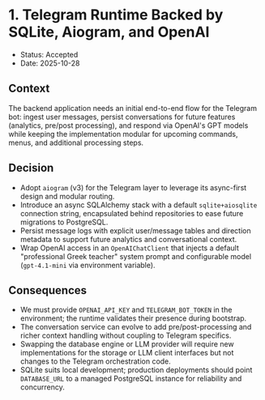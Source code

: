 # 1. Telegram Runtime Backed by SQLite, Aiogram, and OpenAI

- Status: Accepted
- Date: 2025-10-28

## Context

The backend application needs an initial end-to-end flow for the Telegram bot: ingest user messages, persist conversations for future features (analytics, pre/post processing), and respond via OpenAI's GPT models while keeping the implementation modular for upcoming commands, menus, and additional processing steps.

## Decision

- Adopt `aiogram` (v3) for the Telegram layer to leverage its async-first design and modular routing.
- Introduce an async SQLAlchemy stack with a default `sqlite+aiosqlite` connection string, encapsulated behind repositories to ease future migrations to PostgreSQL.
- Persist message logs with explicit user/message tables and direction metadata to support future analytics and conversational context.
- Wrap OpenAI access in an `OpenAIChatClient` that injects a default "professional Greek teacher" system prompt and configurable model (`gpt-4.1-mini` via environment variable).

## Consequences

- We must provide `OPENAI_API_KEY` and `TELEGRAM_BOT_TOKEN` in the environment; the runtime validates their presence during bootstrap.
- The conversation service can evolve to add pre/post-processing and richer context handling without coupling to Telegram specifics.
- Swapping the database engine or LLM provider will require new implementations for the storage or LLM client interfaces but not changes to the Telegram orchestration code.
- SQLite suits local development; production deployments should point `DATABASE_URL` to a managed PostgreSQL instance for reliability and concurrency.

